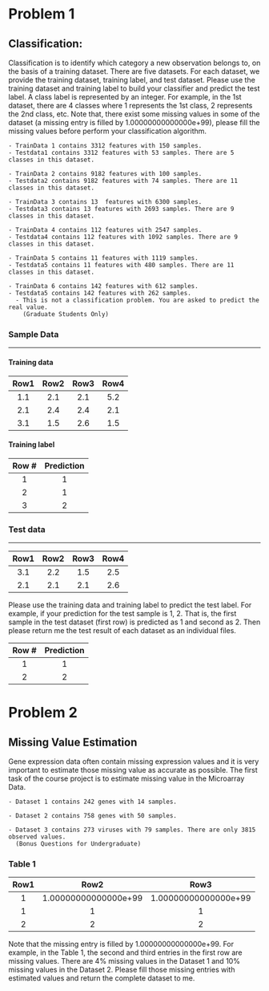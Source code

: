# Problem 1

## Classification: 
Classification is to identify which category a new observation belongs to, on the basis of a training dataset. There are five datasets. For each dataset, we provide the training dataset, training label, and test dataset. Please use the training dataset and training label to build your classifier and predict the test label. A class label is represented by an integer. For example, in the 1st dataset, there are 4 classes where 1 represents the 1st class, 2 represents the 2nd class, etc. Note that, there exist some missing values in some of the dataset (a missing entry is filled by 1.00000000000000e+99), please fill the missing values before perform your classification algorithm.

```
- TrainData 1 contains 3312 features with 150 samples. 
- Testdata1 contains 3312 features with 53 samples. There are 5 classes in this dataset.

- TrainData 2 contains 9182 features with 100 samples. 
- Testdata2 contains 9182 features with 74 samples. There are 11 classes in this dataset.

- TrainData 3 contains 13  features with 6300 samples. 
- Testdata3 contains 13 features with 2693 samples. There are 9 classes in this dataset.

- TrainData 4 contains 112 features with 2547 samples. 
- Testdata4 contains 112 features with 1092 samples. There are 9 classes in this dataset.

- TrainData 5 contains 11 features with 1119 samples. 
- Testdata5 contains 11 features with 480 samples. There are 11 classes in this dataset.

- TrainData 6 contains 142 features with 612 samples. 
- Testdata5 contains 142 features with 262 samples. 
  - This is not a classification problem. You are asked to predict the real value. 
    (Graduate Students Only)
```

### Sample Data
***

#### Training data
|Row1|Row2|Row3|Row4|
| :---: | :---: | :---: | :---: |
|1.1|2.1|2.1|5.2|
|2.1|2.4|2.4|2.1|
|3.1|1.5|2.6|1.5|

#### Training label
| Row # | Prediction |
|:---:|:---:|
|1|1|
|2|1|
|3|2|

### Test data
***
|Row1|Row2|Row3|Row4|
| :---: | :---: | :---: | :---: |
|3.1|2.2|1.5|2.5|
|2.1|2.1|2.1|2.6|

Please use the training data and training label to predict the test label. For example, if your prediction for the test sample is 1, 2. That is, the first sample in the test dataset (first row) is predicted as 1 and second as 2. Then please return me the test result of each dataset as an individual files.

| Row # | Prediction |
|:---:|:---:|
|1|1|
|2|2|

# Problem 2
## Missing Value Estimation

Gene expression data often contain missing expression values and it is very important to estimate those missing value as accurate as possible. The first task of the course project is to estimate missing value in the Microarray Data.

```
- Dataset 1 contains 242 genes with 14 samples.

- Dataset 2 contains 758 genes with 50 samples.

- Dataset 3 contains 273 viruses with 79 samples. There are only 3815 observed values.
  (Bonus Questions for Undergraduate)
```

### Table 1
|Row1|Row2|Row3|
| :---: | :---: | :---: |
|1|1.00000000000000e+99|1.00000000000000e+99|
|1|1|1|
|2|2|2|


Note that the missing entry is filled by 1.00000000000000e+99.  For example, in the Table 1, the second and third entries in the first row are missing values. There are 4% missing values in the Dataset 1 and 10% missing values in the Dataset 2.  Please fill those missing entries with estimated values and return the complete dataset to me.